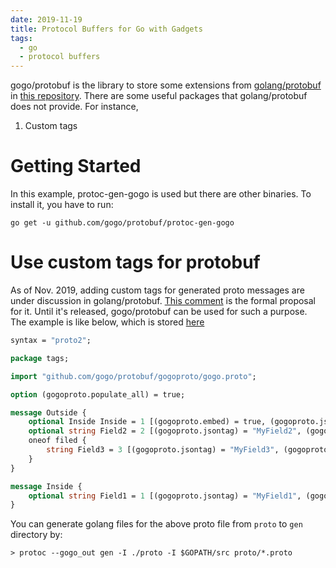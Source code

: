 ```yaml
---
date: 2019-11-19
title: Protocol Buffers for Go with Gadgets
tags:
  - go
  - protocol buffers
---
```


gogo/protobuf is the library to store some extensions from [golang/protobuf](https://github.com/golang/protobuf) in [this repository](https://github.com/gogo/protobuf).
There are some useful packages that golang/protobuf does not provide.
For instance,

1. Custom tags

# Getting Started
In this example, protoc-gen-gogo is used but there are other binaries.
To install it, you have to run:
```
go get -u github.com/gogo/protobuf/protoc-gen-gogo
```

# Use custom tags for protobuf

As of Nov. 2019, adding custom tags for generated proto messages are under discussion in golang/protobuf.
[This comment](https://github.com/golang/protobuf/issues/52#issuecomment-372462620) is the formal proposal for it.
Until it's released, gogo/protobuf can be used for such a purpose.
The example is like below, which is stored [here](https://github.com/gogo/protobuf/blob/3f2ed6d/test/tags/tags.proto)

```protobuf
syntax = "proto2";

package tags;

import "github.com/gogo/protobuf/gogoproto/gogo.proto";

option (gogoproto.populate_all) = true;

message Outside {
	optional Inside Inside = 1 [(gogoproto.embed) = true, (gogoproto.jsontag) = ""];
	optional string Field2 = 2 [(gogoproto.jsontag) = "MyField2", (gogoproto.moretags) = "xml:\",comment\""];
	oneof filed {
		string Field3 = 3 [(gogoproto.jsontag) = "MyField3", (gogoproto.moretags) = "xml:\",comment\""];
	}
}

message Inside {
	optional string Field1 = 1 [(gogoproto.jsontag) = "MyField1", (gogoproto.moretags) = "xml:\",chardata\""];
}
```

You can generate golang files for the above proto file from `proto` to `gen` directory by:

```
> protoc --gogo_out gen -I ./proto -I $GOPATH/src proto/*.proto
```
